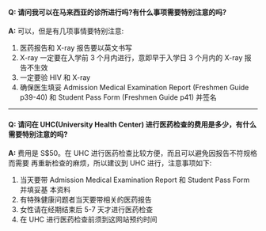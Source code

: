 #### __Q:__ 请问我可以在马来西亚的诊所进行吗?有什么事项需要特别注意的吗?

__A:__ 可以，但是有几项事情要特别注意:

1. 医药报告和 X-ray 报告要以英文书写
2. X-ray 一定要在入学前 3 个月内进行，意即早于入学日 3 个月内的 X-ray 报告不生效
3. 一定要验 HIV 和 X-ray
4. 确保医生填妥 Admission Medical Examination Report (Freshmen Guide p39-40) 和 Student Pass Form (Freshmen Guide p41) 并签名

---

#### __Q:__ 请问在 UHC(University Health Center) 进行医药检查的费用是多少，有什么需要特别注意的吗?

__A:__ 费用是 S$50。在 UHC 进行医药检查比较方便，而且可以避免因报告不符规格而需要 再重新检查的麻烦，所以建议到 UHC 进行，注意事项如下:

1. 当天要带 Admission Medical Examination Report 和 Student Pass Form 并填妥基 本资料
2. 有特殊健康问题者当天要带相关的医药报告
3. 女性请在经期结束后 5-7 天才进行医药检查
4. 在 UHC 进行医药检查前须到这网站预约时间
